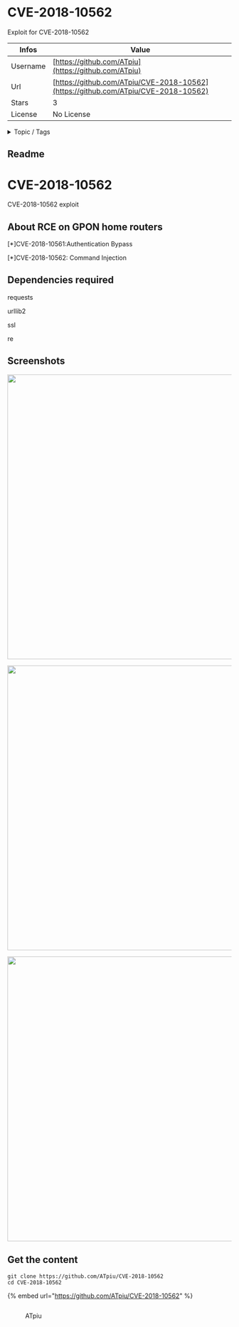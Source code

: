 # CVE-2018-10562

Exploit for CVE-2018-10562

| Infos    | Value                                                              |
| -------- | -------------------------------------------------------------------|
| Username | [https://github.com/ATpiu](https://github.com/ATpiu) |
| Url      | [https://github.com/ATpiu/CVE-2018-10562](https://github.com/ATpiu/CVE-2018-10562)                                               |
| Stars    | 3                                                          |
| License  | No License                                                        |

<details>

<summary>Topic / Tags</summary>

* rce-on-gpon-home-routers

</details>

## Readme

# CVE-2018-10562
CVE-2018-10562 exploit

## About RCE on GPON home routers
[\*]CVE-2018-10561:Authentication Bypass 

[\*]CVE-2018-10562: Command Injection

## Dependencies required

requests

urllib2

ssl

re


## Screenshots
<p align="center">
  <img width="640" src="https://cdn1.imggmi.com/uploads/2018/6/7/36dadb3374dba53ce7a75da6ec8196d4-full.jpg">
</p>


<p align="center">
  <img width="640" src="https://cdn1.imggmi.com/uploads/2018/6/7/55357f645b3085b71ffb5b455b5e4623-full.jpg">
</p>


<p align="center">
  <img width="640" src="https://cdn1.imggmi.com/uploads/2018/6/7/f25cfd515c5071581ea82516a8f8219f-full.jpg">
</p>



## Get the content

```
git clone https://github.com/ATpiu/CVE-2018-10562
cd CVE-2018-10562
```

{% embed url="https://github.com/ATpiu/CVE-2018-10562" %}

<figure><img src="https://avatars.githubusercontent.com/u/26686336?v=4" alt=""><figcaption><p>ATpiu</p></figcaption></figure>
